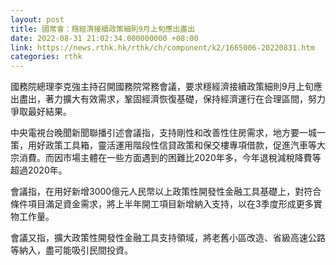 ```yaml
---
layout: post
title: 國常會：穩經濟接續政策細則9月上旬應出盡出
date: 2022-08-31 21:02:34.000000000 +08:00
link: https://news.rthk.hk/rthk/ch/component/k2/1665006-20220831.htm
categories: rthk
---
```


國務院總理李克強主持召開國務院常務會議，要求穩經濟接續政策細則9月上旬應出盡出，著力擴大有效需求，鞏固經濟恢復基礎，保持經濟運行在合理區間，努力爭取最好結果。

中央電視台晚聞新聞聯播引述會議指，支持剛性和改善性住房需求，地方要一城一策，用好政策工具箱，靈活運用階段性信貸政策和保交樓專項借款，促進汽車等大宗消費。而因市場主體在一些方面遇到的困難比2020年多，今年退稅減稅降費等超過2020年。

會議指，在用好新增3000億元人民幣以上政策性開發性金融工具基礎上，對符合條件項目滿足資金需求，將上半年開工項目新增納入支持，以在3季度形成更多實物工作量。

會議又指，擴大政策性開發性金融工具支持領域，將老舊小區改造、省級高速公路等納入，盡可能吸引民間投資。
